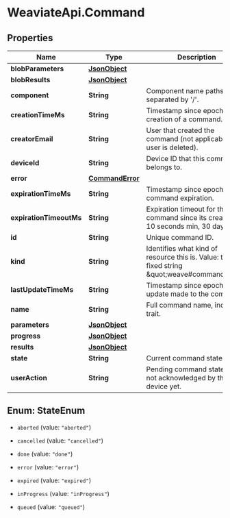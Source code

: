 # WeaviateApi.Command

## Properties
Name | Type | Description | Notes
------------ | ------------- | ------------- | -------------
**blobParameters** | [**JsonObject**](JsonObject.md) |  | [optional] 
**blobResults** | [**JsonObject**](JsonObject.md) |  | [optional] 
**component** | **String** | Component name paths separated by &#39;/&#39;. | [optional] 
**creationTimeMs** | **String** | Timestamp since epoch of a creation of a command. | [optional] 
**creatorEmail** | **String** | User that created the command (not applicable if the user is deleted). | [optional] 
**deviceId** | **String** | Device ID that this command belongs to. | [optional] 
**error** | [**CommandError**](CommandError.md) |  | [optional] 
**expirationTimeMs** | **String** | Timestamp since epoch of command expiration. | [optional] 
**expirationTimeoutMs** | **String** | Expiration timeout for the command since its creation, 10 seconds min, 30 days max. | [optional] 
**id** | **String** | Unique command ID. | [optional] 
**kind** | **String** | Identifies what kind of resource this is. Value: the fixed string \&quot;weave#command\&quot;. | [optional] [default to &#39;weave#command&#39;]
**lastUpdateTimeMs** | **String** | Timestamp since epoch of last update made to the command. | [optional] 
**name** | **String** | Full command name, including trait. | [optional] 
**parameters** | [**JsonObject**](JsonObject.md) |  | [optional] 
**progress** | [**JsonObject**](JsonObject.md) |  | [optional] 
**results** | [**JsonObject**](JsonObject.md) |  | [optional] 
**state** | **String** | Current command state. | [optional] 
**userAction** | **String** | Pending command state that is not acknowledged by the device yet. | [optional] 


<a name="StateEnum"></a>
## Enum: StateEnum


* `aborted` (value: `"aborted"`)

* `cancelled` (value: `"cancelled"`)

* `done` (value: `"done"`)

* `error` (value: `"error"`)

* `expired` (value: `"expired"`)

* `inProgress` (value: `"inProgress"`)

* `queued` (value: `"queued"`)




